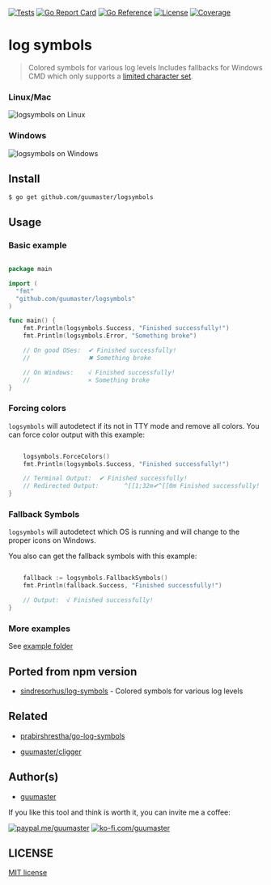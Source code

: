 [![Tests][tests-badge]][tests-link]
[![Go Report Card][report-badge]][report-link]
[![Go Reference][reference-badge]][reference-link]
[![License][license-badge]][license-link]
[![Coverage][coverage-badge]][coverage-link]

# log symbols

> Colored symbols for various log levels
Includes fallbacks for Windows CMD which only supports a [limited character set](https://en.wikipedia.org/wiki/Code_page_437).


### Linux/Mac
![logsymbols on Linux](docs/screenshot.png)

### Windows

![logsymbols on Windows](docs/screenshot_windows.png)


## Install

```
$ go get github.com/guumaster/logsymbols
```

## Usage

### Basic example
```go

package main

import (
  "fmt"
  "github.com/guumaster/logsymbols"
)

func main() {
    fmt.Println(logsymbols.Success, "Finished successfully!")
    fmt.Println(logsymbols.Error, "Something broke")

    // On good OSes:  ✔ Finished successfully!
    //                ✖ Something broke

    // On Windows:    √ Finished successfully!
    //                × Something broke
}

```

### Forcing colors

`logsymbols` will autodetect if its not in TTY mode and remove all colors. You can force color output with this example:

```go

  	logsymbols.ForceColors()
    fmt.Println(logsymbols.Success, "Finished successfully!")

    // Terminal Output:  ✔ Finished successfully!
    // Redirected Output:       ^[[1;32m✔^[[0m Finished successfully!
}

```
### Fallback Symbols

`logsymbols` will autodetect which OS is running and will change to the proper icons on Windows. 

You also can get the fallback symbols with this example:

```go

    fallback := logsymbols.FallbackSymbols()
    fmt.Println(fallback.Success, "Finished successfully!")

    // Output:  √ Finished successfully!
}

```

### More examples

See [example folder](example/main.go)


## Ported from npm version

- [sindresorhus/log-symbols](https://github.com/sindresorhus/log-symbols) - Colored symbols for various log levels


## Related

- [prabirshrestha/go-log-symbols](https://github.com/prabirshrestha/go-log-symbols)

- [guumaster/cligger](https://github.com/guumaster/cligger)



## Author(s)

* [guumaster](https://github.com/guumaster)

If you like this tool and think is worth it, you can invite me a coffee: 

[![paypal.me/guumaster][paypal-badge]][paypal-link]
[![ko-fi.com/guumaster][kofi-badge]][kofi-link]




## LICENSE

 [MIT license](LICENSE)


<!-- JUST BADGES & LINKS -->
[tests-badge]: https://img.shields.io/github/workflow/status/guumaster/logsymbols/Test
[tests-link]: https://github.com/guumaster/logsymbols/actions?query=workflow%3ATest

[report-badge]: https://goreportcard.com/badge/github.com/guumaster/logsymbols
[report-link]: https://goreportcard.com/report/github.com/guumaster/logsymbols

[reference-badge]: https://godoc.org/github.com/guumaster/logsymbols?status.svg
[reference-link]: https://pkg.go.dev/github.com/guumaster/logsymbols?tab=overview


[license-badge]: https://img.shields.io/github/license/guumaster/logsymbols
[license-link]: https://github.com/guumaster/logsymbols/blob/master/LICENSE

[coverage-badge]: https://sonarcloud.io/api/project_badges/measure?project=guumaster_logsymbols&metric=coverage
[coverage-link]: https://sonarcloud.io/dashboard?id=guumaster_logsymbols

[paypal-link]: https://www.paypal.me/guumaster
[paypal-badge]: https://img.shields.io/static/v1?label=donate&message=PayPal&color=00457C&logo=paypal

[kofi-link]: https://ko-fi.com/guumaster
[kofi-badge]: https://img.shields.io/static/v1?label=donate&message=Ko-fi&color=F16061&logo=ko-fi
